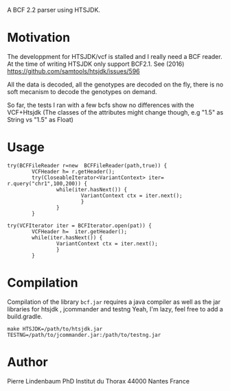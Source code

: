 A BCF 2.2 parser using HTSJDK.

# Motivation

The developpment for HTSJDK/vcf is stalled and I really need a BCF reader.
At the time of writing HTSJDK only support BCF2.1.
See (2016) https://github.com/samtools/htsjdk/issues/596

All the data is decoded, all the genotypes are decoded on the fly, there is no soft mecanism to decode the genotypes on demand. 

So far, the tests I ran with a few bcfs show no differences with the VCF+Htsjdk (The classes of the attributes might change though, e.g "1.5" as String vs "1.5" as Float)

# Usage

```
try(BCFFileReader r=new  BCFFileReader(path,true)) {
        VCFHeader h= r.getHeader();
        try(CloseableIterator<VariantContext> iter= r.query("chr1",100,200)) {
                while(iter.hasNext()) {
                        VariantContext ctx = iter.next();
                        }
                }
        }
```

```
try(VCFIterator iter = BCFIterator.open(pat)) {
        VCFHeader h=  iter.getHeader();
        while(iter.hasNext()) {
                VariantContext ctx = iter.next();
                }
        }

```

# Compilation

Compilation of the library `bcf.jar` requires a java compiler as well as the jar libraries for htsjdk , jcommander and testng
Yeah, I'm lazy, feel free to add a build.gradle.

```
make HTSJDK=/path/to/htsjdk.jar TESTNG=/path/to/jcommander.jar:/path/to/testng.jar

```

# Author

Pierre Lindenbaum PhD
Institut du Thorax
44000 Nantes
France
